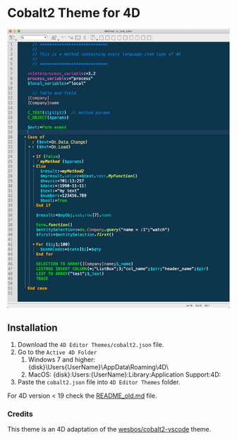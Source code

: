# Cobalt2 Theme for 4D

![Preview](https://github.com/Ganbin/cobalt2-4D/blob/master/cobalt2-preview.png)

## Installation

1. Download the `4D Editor Themes/cobalt2.json` file.
2. Go to the `Active 4D Folder`
   1. Windows 7 and higher: {disk}\Users\{UserName}\AppData\Roaming\4D\
   2. MacOS: {disk}:Users:{UserName}:Library:Application Support:4D:
3. Paste the `cobalt2.json` file into `4D Editor Themes` folder.

For 4D version < 19 check the [README_old.md](https://github.com/Ganbin/cobalt2-4D/blob/master/README_old.md) file.

### Credits

This theme is an 4D adaptation of the [wesbos/cobalt2-vscode](https://github.com/wesbos/cobalt2-vscode) theme.

